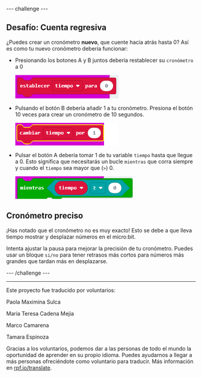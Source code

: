 --- challenge ---

## Desafío: Cuenta regresiva

¿Puedes crear un cronómetro **nuevo**, que cuente hacia atrás hasta 0? Así es como tu nuevo cronómetro debería funcionar:

+ Presionando los botones A y B juntos debería restablecer su `cronómetro` a 0
    
    ![captura de pantalla](images/clock-challenge-1.png)

+ Pulsando el botón B debería añadir 1 a tu cronómetro. Presiona el botón 10 veces para crear un cronómetro de 10 segundos.
    
    ![captura de pantalla](images/clock-challenge-2.png)

+ Pulsar el botón A debería tomar 1 de tu variable `tiempo` hasta que llegue a 0. Esto significa que necesitarás un bucle `mientras` que corra siempre y cuando el `tiempo` sea mayor que (`>`) 0.
    
    ![captura de pantalla](images/clock-challenge-3.png)

## Cronómetro preciso

¡Has notado que el cronómetro no es muy exacto! Esto se debe a que lleva tiempo mostrar y desplazar números en el micro:bit.

Intenta ajustar la pausa para mejorar la precisión de tu cronómetro. Puedes usar un bloque `si/no` para tener retrasos más cortos para números más grandes que tardan más en desplazarse.

--- /challenge ---


***
Este proyecto fue traducido por voluntarios:

Paola Maximina Sulca

Maria Teresa Cadena Mejia

Marco Camarena

Tamara Espinoza

Gracias a los voluntarios, podemos dar a las personas de todo el mundo la oportunidad de aprender en su propio idioma. Puedes ayudarnos a llegar a más personas ofreciéndote como voluntario para traducir. Más información en [rpf.io/translate](https://rpf.io/translate).